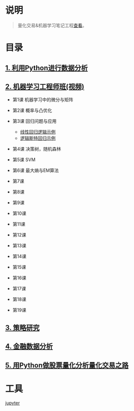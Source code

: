 # 说明

> 量化交易&机器学习笔记工程[查看](http://nbviewer.jupyter.org/github/C10H8/rqalpha-strategy/tree/master/)。





# 目录

## [1. 利用Python进行数据分析](http://nbviewer.jupyter.org/github/C10H8/rqalpha-strategy/tree/master/%E5%88%A9%E7%94%A8Python%E8%BF%9B%E8%A1%8C%E6%95%B0%E6%8D%AE%E5%88%86%E6%9E%90/)

## [2. 机器学习工程师班(视频)](http://nbviewer.jupyter.org/github/C10H8/rqalpha-strategy/tree/master/%E6%9C%BA%E5%99%A8%E5%AD%A6%E4%B9%A0%E5%B7%A5%E7%A8%8B%E5%B8%88%E7%8F%AD/)

* 第1课 机器学习中的微分与矩阵
* 第2课 概率与凸优化
* 第3课 回归问题与应用
    - [线性回归逻辑示例](http://nbviewer.jupyter.org/github/C10H8/rqalpha-strategy/blob/master/%E6%9C%BA%E5%99%A8%E5%AD%A6%E4%B9%A0%E5%B7%A5%E7%A8%8B%E5%B8%88%E7%8F%AD/lecture_3/%E7%BA%BF%E6%80%A7%E9%80%BB%E8%BE%91%E5%9B%9E%E5%BD%92%E7%A4%BA%E4%BE%8B.ipynb)
    - [逻辑斯特回归示例](http://nbviewer.jupyter.org/github/C10H8/rqalpha-strategy/blob/master/%E6%9C%BA%E5%99%A8%E5%AD%A6%E4%B9%A0%E5%B7%A5%E7%A8%8B%E5%B8%88%E7%8F%AD/lecture_3/%E9%80%BB%E8%BE%91%E6%96%AF%E7%89%B9%E5%9B%9E%E5%BD%92%E7%A4%BA%E4%BE%8B.ipynb)

* 第4课 决策树，随机森林
* 第5课 SVM
* 第6课 最大熵与EM算法
* 第7课
* 第8课
* 第9课
* 第10课
* 第11课
* 第12课
* 第13课
* 第14课
* 第15课
* 第16课
* 第17课
* 第18课
* 第19课


## [3. 策略研究](http://nbviewer.jupyter.org/github/C10H8/rqalpha-strategy/tree/master/%E7%AD%96%E7%95%A5%E7%A0%94%E7%A9%B6)

## [4. 金融数据分析](http://nbviewer.jupyter.org/github/C10H8/rqalpha-strategy/tree/master/%E9%87%91%E8%9E%8D%E5%A4%A7%E6%95%B0%E6%8D%AE%E5%88%86%E6%9E%90/)

## [5. 用Python做股票量化分析量化交易之路](http://nbviewer.jupyter.org/github/C10H8/rqalpha-strategy/tree/master/%E7%94%A8Python%E5%81%9A%E8%82%A1%E7%A5%A8%E9%87%8F%E5%8C%96%E5%88%86%E6%9E%90%E9%87%8F%E5%8C%96%E4%BA%A4%E6%98%93%E4%B9%8B%E8%B7%AF/)



# 工具
[jupyter](http://nbviewer.jupyter.org/)